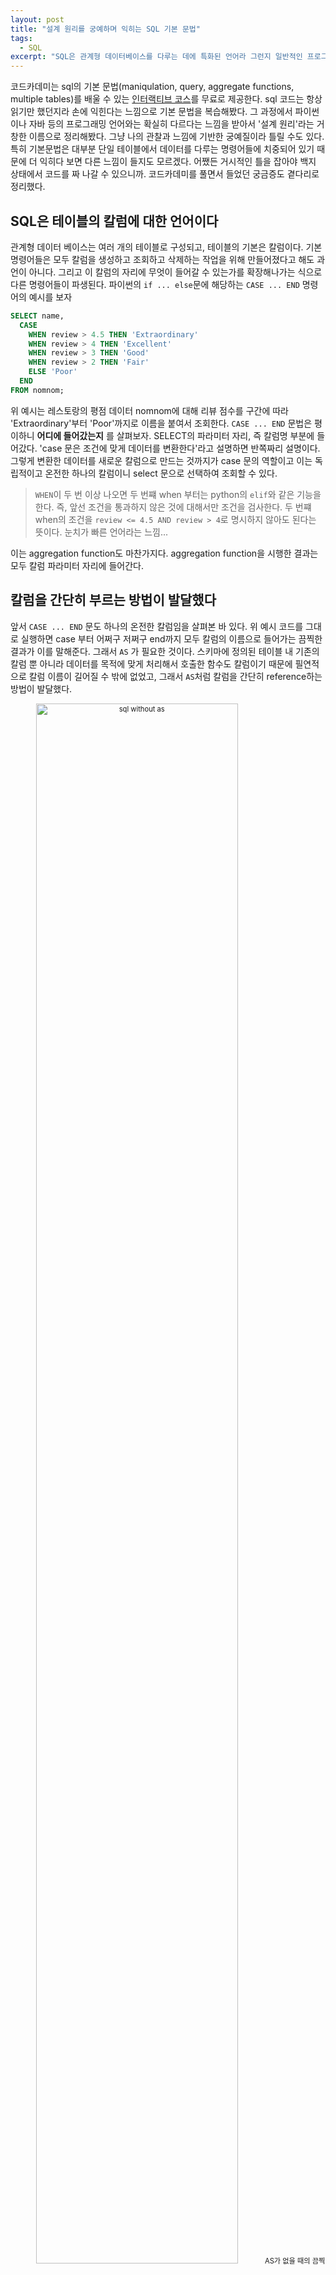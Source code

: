 ```yaml
---
layout: post
title: "설계 원리를 궁예하며 익히는 SQL 기본 문법"
tags:
  - SQL
excerpt: "SQL은 관계형 데이터베이스를 다루는 데에 특화된 언어라 그런지 일반적인 프로그래밍 언어를 배울 때와는 많이 다른 인상을 받았다. 코드카데미에서 제공하는 learn sql 코스를 완주하며 들었던 궁금증을 스스로 해결하며 sql의 언어적 특성을 몇 가지로 정리해 보았다."
---
```


코드카데미는 sql의 기본 문법(maniqulation, query, aggregate functions, multiple tables)를 배울 수 있는 [인터랙티브 코스](https://www.codecademy.com/learn/learn-sql)를 무료로 제공한다. sql 코드는 항상 읽기만 했던지라 손에 익힌다는 느낌으로 기본 문법을 복습해봤다. 그 과정에서 파이썬이나 자바 등의 프로그래밍 언어와는 확실히 다르다는 느낌을 받아서 '설계 원리'라는 거창한 이름으로 정리해봤다. 그냥 나의 관찰과 느낌에 기반한 궁예질이라 틀릴 수도 있다. 특히 기본문법은 대부분 단일 테이블에서 데이터를 다루는 명령어들에 치중되어 있기 때문에 더 익히다 보면 다른 느낌이 들지도 모르겠다. 어쨌든 거시적인 틀을 잡아야 백지 상태에서 코드를 짜 나갈 수 있으니까. 코드카데미를 풀면서 들었던 궁금증도 곁다리로 정리했다.

## SQL은 테이블의 칼럼에 대한 언어이다
관계형 데이터 베이스는 여러 개의 테이블로 구성되고, 테이블의 기본은 칼럼이다. 기본 명령어들은 모두 칼럼을 생성하고 조회하고 삭제하는 작업을 위해 만들어졌다고 해도 과언이 아니다. 그리고 이 칼럼의 자리에 무엇이 들어갈 수 있는가를 확장해나가는 식으로 다른 명령어들이 파생된다. 파이썬의 `if ... else`문에 해당하는 `CASE ... END` 명령어의 예시를 보자
```sql
SELECT name,
  CASE
    WHEN review > 4.5 THEN 'Extraordinary'
    WHEN review > 4 THEN 'Excellent'
    WHEN review > 3 THEN 'Good'
    WHEN review > 2 THEN 'Fair'
    ELSE 'Poor'
  END
FROM nomnom;
```
위 예시는 레스토랑의 평점 데이터 nomnom에 대해 리뷰 점수를 구간에 따라 'Extraordinary'부터 'Poor'까지로 이름을 붙여서 조회한다. `CASE ... END` 문법은 평이하니 __어디에 들어갔는지__ 를 살펴보자. SELECT의 파라미터 자리, 즉 칼럼명 부분에 들어갔다. 'case 문은 조건에 맞게 데이터를 변환한다'라고 설명하면 반쪽짜리 설명이다. 그렇게 변환한 데이터를 새로운 칼럼으로 만드는 것까지가 case 문의 역할이고 이는 독립적이고 온전한 하나의 칼럼이니 select 문으로 선택하여 조회할 수 있다.

> `WHEN`이 두 번 이상 나오면 두 번쨰 when 부터는 python의 `elif`와 같은 기능을 한다. 즉, 앞선 조건을 통과하지 않은 것에 대해서만 조건을 검사한다. 두 번쨰 when의 조건을 `review <= 4.5 AND review > 4`로 명시하지 않아도 된다는 뜻이다. 눈치가 빠른 언어라는 느낌...  

이는 aggregation function도 마찬가지다. aggregation function을 시행한 결과는 모두 칼럼 파라미터 자리에 들어간다. 

## 칼럼을 간단히 부르는 방법이 발달했다
앞서 `CASE ... END` 문도 하나의 온전한 칼럼임을 살펴본 바 있다. 위 예시 코드를 그대로 실행하면 case 부터 어쩌구 저쩌구 end까지 모두 칼럼의 이름으로 들어가는 끔찍한 결과가 이를 말해준다. 그래서 `AS` 가 필요한 것이다. 스키마에 정의된 테이블 내 기존의 칼럼 뿐 아니라 데이터를 목적에 맞게 처리해서 호출한 함수도 칼럼이기 때문에 필연적으로 칼럼 이름이 길어질 수 밖에 없었고, 그래서 `AS`처럼 칼럼을 간단히 reference하는 방법이 발달했다.

<p align="center"  style="font-size:80%;">
  <img src="{{site.baseurl}}/images/sql_basics_withoutas.png" alt="sql without as" width="80%"/>
  AS가 없을 때의 끔찍한 sql 세계. 믿기지 않겠지만 짤린 저 문자열이 모두 칼럼 이름이다
</p>  

<p align="center"  style="font-size:80%;">
  <img src="{{site.baseurl}}/images/sql_basics_As.png" alt="sql with as" width="80%"/>
  (개비스콘)
</p>

`AS`로 정의된 칼럼 이름 조차 입력하기 귀찮은 사람들을 위해 다른 방법도 마련되어 있다. SELECT 문에 제시된 순서대로 칼럼을 지칭하는 방법이다. 굳이 `AS`로 따로 이름 붙이지 않아도 간단하고 직관적인 함수를 그대로 칼럼으로 이용하고자 할 때도 유용하다.
```sql
SELECT ROUND(imdb_rating),
   COUNT(name)
FROM movies
GROUP BY 1
ORDER BY 1;
```

> `WHERE`과 `HAVING`에서는 위 방법처럼 select 문 내의 순서로 칼럼을 지칭하는 방법이 통하지 않는다. 그 이유는 조건을 거는 where문과 having문의 특성 상 select문에 등장하지 않은 칼럼도 파라미터로 전달할 수 있기 때문이다. 아래 코드는 직원이 500보다 많은 스타트업들의 상호명과 위치를 조회한다.
```sql
SELECT name, location
FROM startups
WHERE employees > 500;
```

## 결론 
SQL의 기본 문법은 `SELECT ... FROM` 구문에서 시작하여 뻗어나간다. 즉, '어떤 테이블에서 어떤 칼럼을 선택하라'는 로직을 뼈대로 하여 여기에 원하는 여러 조건과 형태를 __새로운 칼럼을 정의하고 지칭하는 방식으로__ 붙여나간다. 여러 개의 테이블을 동시에 조작하고 subquery 등을 다루는 단계로 넘어가면 다른 화려한 트릭들이 눈에 들어오겠지만, 이 기본적인 틀을 유념하면 '아 이거 로직은 알겠는데 그냥 csv로 불러와서 파이썬에서 하면 안돼?'와 같은 (과거의 나 같은) 어리석음은 막을 수 있지 않을까 한다!